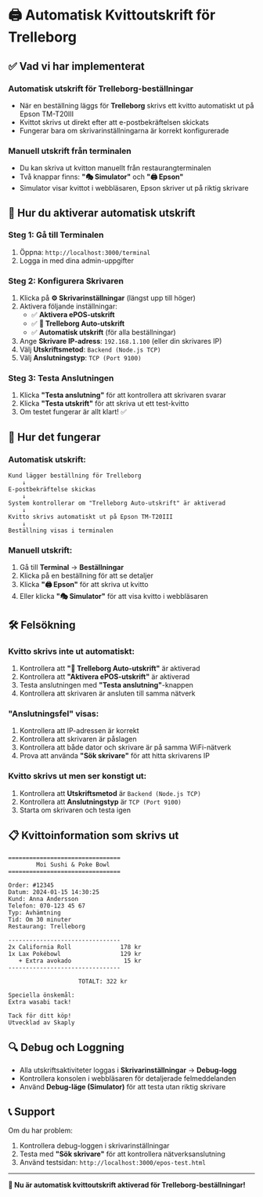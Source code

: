 # 🖨️ Automatisk Kvittoutskrift för Trelleborg

## ✅ Vad vi har implementerat

### **Automatisk utskrift för Trelleborg-beställningar**
- När en beställning läggs för **Trelleborg** skrivs ett kvitto automatiskt ut på Epson TM-T20III
- Kvittot skrivs ut direkt efter att e-postbekräftelsen skickats
- Fungerar bara om skrivarinställningarna är korrekt konfigurerade

### **Manuell utskrift från terminalen**
- Du kan skriva ut kvitton manuellt från restaurangterminalen
- Två knappar finns: **"🎭 Simulator"** och **"🖨️ Epson"**
- Simulator visar kvittot i webbläsaren, Epson skriver ut på riktig skrivare

## 🔧 Hur du aktiverar automatisk utskrift

### **Steg 1: Gå till Terminalen**
1. Öppna: `http://localhost:3000/terminal`
2. Logga in med dina admin-uppgifter

### **Steg 2: Konfigurera Skrivaren**
1. Klicka på **⚙️ Skrivarinställningar** (längst upp till höger)
2. Aktivera följande inställningar:
   - ✅ **Aktivera ePOS-utskrift**
   - ✅ **🏪 Trelleborg Auto-utskrift**
   - ✅ **Automatisk utskrift** (för alla beställningar)
3. Ange **Skrivare IP-adress**: `192.168.1.100` (eller din skrivares IP)
4. Välj **Utskriftsmetod**: `Backend (Node.js TCP)`
5. Välj **Anslutningstyp**: `TCP (Port 9100)`

### **Steg 3: Testa Anslutningen**
1. Klicka **"Testa anslutning"** för att kontrollera att skrivaren svarar
2. Klicka **"Testa utskrift"** för att skriva ut ett test-kvitto
3. Om testet fungerar är allt klart! ✅

## 🎯 Hur det fungerar

### **Automatisk utskrift:**
```
Kund lägger beställning för Trelleborg
    ↓
E-postbekräftelse skickas
    ↓
System kontrollerar om "Trelleborg Auto-utskrift" är aktiverad
    ↓
Kvitto skrivs automatiskt ut på Epson TM-T20III
    ↓
Beställning visas i terminalen
```

### **Manuell utskrift:**
1. Gå till **Terminal** → **Beställningar**
2. Klicka på en beställning för att se detaljer
3. Klicka **"🖨️ Epson"** för att skriva ut kvitto
4. Eller klicka **"🎭 Simulator"** för att visa kvitto i webbläsaren

## 🛠️ Felsökning

### **Kvitto skrivs inte ut automatiskt:**
1. Kontrollera att **"🏪 Trelleborg Auto-utskrift"** är aktiverad
2. Kontrollera att **"Aktivera ePOS-utskrift"** är aktiverad
3. Testa anslutningen med **"Testa anslutning"**-knappen
4. Kontrollera att skrivaren är ansluten till samma nätverk

### **"Anslutningsfel" visas:**
1. Kontrollera att IP-adressen är korrekt
2. Kontrollera att skrivaren är påslagen
3. Kontrollera att både dator och skrivare är på samma WiFi-nätverk
4. Prova att använda **"Sök skrivare"** för att hitta skrivarens IP

### **Kvitto skrivs ut men ser konstigt ut:**
1. Kontrollera att **Utskriftsmetod** är `Backend (Node.js TCP)`
2. Kontrollera att **Anslutningstyp** är `TCP (Port 9100)`
3. Starta om skrivaren och testa igen

## 📋 Kvittoinformation som skrivs ut

```
================================
        Moi Sushi & Poke Bowl
================================

Order: #12345
Datum: 2024-01-15 14:30:25
Kund: Anna Andersson
Telefon: 070-123 45 67
Typ: Avhämtning
Tid: Om 30 minuter
Restaurang: Trelleborg

--------------------------------
2x California Roll              178 kr
1x Lax Pokébowl                 129 kr
   + Extra avokado               15 kr
--------------------------------

                    TOTALT: 322 kr

Speciella önskemål:
Extra wasabi tack!

Tack för ditt köp!
Utvecklad av Skaply
```

## 🔍 Debug och Loggning

- Alla utskriftsaktiviteter loggas i **Skrivarinställningar** → **Debug-logg**
- Kontrollera konsolen i webbläsaren för detaljerade felmeddelanden
- Använd **Debug-läge (Simulator)** för att testa utan riktig skrivare

## 📞 Support

Om du har problem:
1. Kontrollera debug-loggen i skrivarinställningar
2. Testa med **"Sök skrivare"** för att kontrollera nätverksanslutning
3. Använd testsidan: `http://localhost:3000/epos-test.html`

---

**🎉 Nu är automatisk kvittoutskrift aktiverad för Trelleborg-beställningar!** 